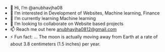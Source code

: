 - 👋 Hi, I’m @anubhavjha08
- 👀 I’m interested in Development of Websites, Machine learning, Finance
- 🌱 I’m currently learning Machine learning
- 💞️ I’m looking to collaborate on Website based projects
- 📫 Reach me out here anubhavjha0812@gmail.com
- ⚡ Fun fact: ... The moon is actually moving away from Earth at a rate of about 3.8 centimeters (1.5 inches) per year.

<!---
anubhavjha08/anubhavjha08 is a ✨ special ✨ repository because its `README.md` (this file) appears on your GitHub profile.
You can click the Preview link to take a look at your changes.
--->
